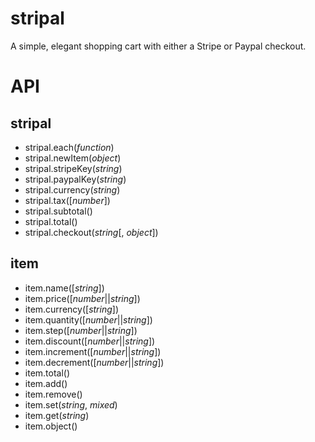 stripal
=======

A simple, elegant shopping cart with either a Stripe or Paypal checkout.

# API
## stripal
- stripal.each(_function_)
- stripal.newItem(_object_)
- stripal.stripeKey(_string_)
- stripal.paypalKey(_string_)
- stripal.currency(_string_)
- stripal.tax([_number_])
- stripal.subtotal()
- stripal.total()
- stripal.checkout(_string_[, _object_])

## item
- item.name([_string_])
- item.price([_number_||_string_])
- item.currency([_string_])
- item.quantity([_number_||_string_])
- item.step([_number_||_string_])
- item.discount([_number_||_string_])
- item.increment([_number_||_string_])
- item.decrement([_number_||_string_])
- item.total()
- item.add()
- item.remove()
- item.set(_string_, _mixed_)
- item.get(_string_)
- item.object()
